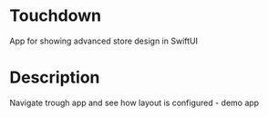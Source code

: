# Touchdown

App for showing advanced store design in SwiftUI

# Description

Navigate trough app and see how layout is configured - demo app
